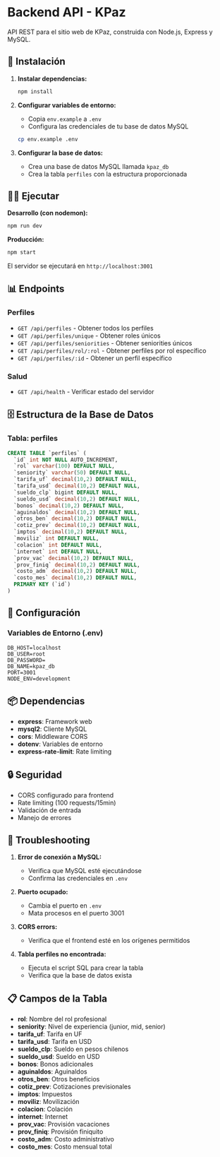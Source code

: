 # Backend API - KPaz

API REST para el sitio web de KPaz, construida con Node.js, Express y MySQL.

## 🚀 Instalación

1. **Instalar dependencias:**
   ```bash
   npm install
   ```

2. **Configurar variables de entorno:**
   - Copia `env.example` a `.env`
   - Configura las credenciales de tu base de datos MySQL

   ```bash
   cp env.example .env
   ```

3. **Configurar la base de datos:**
   - Crea una base de datos MySQL llamada `kpaz_db`
   - Crea la tabla `perfiles` con la estructura proporcionada

## 🏃‍♂️ Ejecutar

**Desarrollo (con nodemon):**
```bash
npm run dev
```

**Producción:**
```bash
npm start
```

El servidor se ejecutará en `http://localhost:3001`

## 📊 Endpoints

### Perfiles
- `GET /api/perfiles` - Obtener todos los perfiles
- `GET /api/perfiles/unique` - Obtener roles únicos
- `GET /api/perfiles/seniorities` - Obtener seniorities únicos
- `GET /api/perfiles/rol/:rol` - Obtener perfiles por rol específico
- `GET /api/perfiles/:id` - Obtener un perfil específico

### Salud
- `GET /api/health` - Verificar estado del servidor

## 🗄️ Estructura de la Base de Datos

### Tabla: perfiles
```sql
CREATE TABLE `perfiles` (
  `id` int NOT NULL AUTO_INCREMENT,
  `rol` varchar(100) DEFAULT NULL,
  `seniority` varchar(50) DEFAULT NULL,
  `tarifa_uf` decimal(10,2) DEFAULT NULL,
  `tarifa_usd` decimal(10,2) DEFAULT NULL,
  `sueldo_clp` bigint DEFAULT NULL,
  `sueldo_usd` decimal(10,2) DEFAULT NULL,
  `bonos` decimal(10,2) DEFAULT NULL,
  `aguinaldos` decimal(10,2) DEFAULT NULL,
  `otros_ben` decimal(10,2) DEFAULT NULL,
  `cotiz_prev` decimal(10,2) DEFAULT NULL,
  `imptos` decimal(10,2) DEFAULT NULL,
  `moviliz` int DEFAULT NULL,
  `colacion` int DEFAULT NULL,
  `internet` int DEFAULT NULL,
  `prov_vac` decimal(10,2) DEFAULT NULL,
  `prov_finiq` decimal(10,2) DEFAULT NULL,
  `costo_adm` decimal(10,2) DEFAULT NULL,
  `costo_mes` decimal(10,2) DEFAULT NULL,
  PRIMARY KEY (`id`)
)
```

## 🔧 Configuración

### Variables de Entorno (.env)
```env
DB_HOST=localhost
DB_USER=root
DB_PASSWORD=
DB_NAME=kpaz_db
PORT=3001
NODE_ENV=development
```

## 📦 Dependencias

- **express**: Framework web
- **mysql2**: Cliente MySQL
- **cors**: Middleware CORS
- **dotenv**: Variables de entorno
- **express-rate-limit**: Rate limiting

## 🔒 Seguridad

- CORS configurado para frontend
- Rate limiting (100 requests/15min)
- Validación de entrada
- Manejo de errores

## 🐛 Troubleshooting

1. **Error de conexión a MySQL:**
   - Verifica que MySQL esté ejecutándose
   - Confirma las credenciales en `.env`

2. **Puerto ocupado:**
   - Cambia el puerto en `.env`
   - Mata procesos en el puerto 3001

3. **CORS errors:**
   - Verifica que el frontend esté en los orígenes permitidos

4. **Tabla perfiles no encontrada:**
   - Ejecuta el script SQL para crear la tabla
   - Verifica que la base de datos exista

## 📋 Campos de la Tabla

- **rol**: Nombre del rol profesional
- **seniority**: Nivel de experiencia (junior, mid, senior)
- **tarifa_uf**: Tarifa en UF
- **tarifa_usd**: Tarifa en USD
- **sueldo_clp**: Sueldo en pesos chilenos
- **sueldo_usd**: Sueldo en USD
- **bonos**: Bonos adicionales
- **aguinaldos**: Aguinaldos
- **otros_ben**: Otros beneficios
- **cotiz_prev**: Cotizaciones previsionales
- **imptos**: Impuestos
- **moviliz**: Movilización
- **colacion**: Colación
- **internet**: Internet
- **prov_vac**: Provisión vacaciones
- **prov_finiq**: Provisión finiquito
- **costo_adm**: Costo administrativo
- **costo_mes**: Costo mensual total 